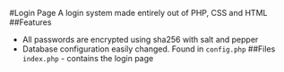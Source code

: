 #Login Page
A login system made entirely out of PHP, CSS and HTML  
##Features
 - All passwords are encrypted using sha256 with salt and pepper
 - Database configuration easily changed. Found in `config.php`
##Files
`index.php` - contains the login page
